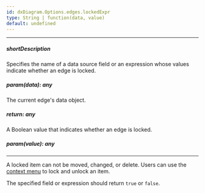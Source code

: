 ```yaml
---
id: dxDiagram.Options.edges.lockedExpr
type: String | function(data, value)
default: undefined
---
```

---
##### shortDescription
Specifies the name of a data source field or an expression whose values indicate whether an edge is locked.

##### param(data): any
The current edge's data object.

##### return: any
A Boolean value that indicates whether an edge is locked.

##### param(value): any
<!-- Description goes here -->

---
A locked item can not be moved, changed, or delete. Users can use the [context menu](/concepts/05%20UI%20Components/Diagram/30%20Diagram%20Tools.md '/Documentation/Guide/UI_Components/Diagram/Diagram_Tools/') to lock and unlock an item.

The specified field or expression should return `true` or `false`.
